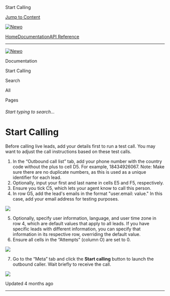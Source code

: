 Start Calling

[Jump to Content](#content)

[![Newo](https://files.readme.io/895bdeef8322f081f6d0f4507a17e414930dfddfddf1de452f458dc00698ca84-small-svgviewer-png-output_9.png)](/)

[Home](/)[Documentation](/docs)[API Reference](/reference)

* * *

[![Newo](https://files.readme.io/895bdeef8322f081f6d0f4507a17e414930dfddfddf1de452f458dc00698ca84-small-svgviewer-png-output_9.png)](/)

Documentation

Start Calling

Search

All

Pages

###### Start typing to search…

# Start Calling

Before calling live leads, add your details first to run a test call. You may want to adjust the call instructions based on these test calls.

1.  In the “Outbound call list” tab, add your phone number with the country code without the plus to cell D5. For example, 18434926067. Note: Make sure there are no duplicate numbers, as this is used as a unique identifier for each lead.
2.  Optionally, input your first and last name in cells E5 and F5, respectively.
3.  Ensure you tick C5, which lets your agent know to call this person.
4.  In row G5, add the lead's emails in the format "user.email: value." In this case, add your email address for testing purposes.

![](https://files.readme.io/d784aa14506a9c074a32ee436697779b4e697792946eda117dabd2e4370d68df-Screenshot_2024-11-25_at_17.07.48.png)

5.  Optionally, specify user information, language, and user time zone in row 4, which are default values that apply to all leads. If you have specific leads with different information, you can specify that information in its respective row, overriding the default value.
6.  Ensure all cells in the “Attempts” (column O) are set to 0.

![](https://files.readme.io/73b27c211552de52cb33a73f3aa4d9079f19e75e294b5a8558e68f474b9e5e47-Screenshot_2024-11-18_at_21.47.18.png)

7.  Go to the “Meta” tab and click the **Start calling** button to launch the outbound caller. Wait briefly to receive the call.

![](https://files.readme.io/551f6dc85035258cf6e9eabf32393d92a459e570b9b513e4d1fe3aeed64adda8-Screenshot_2024-11-25_at_17.09.41.png)

Updated 4 months ago

* * *
